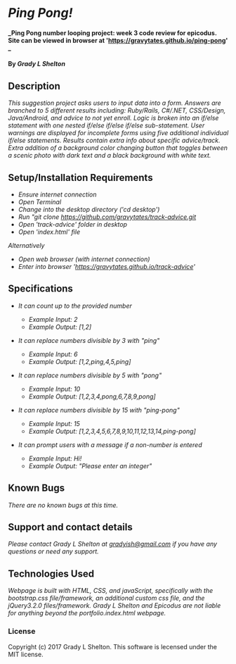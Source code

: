 # _Ping Pong!_

#### _Ping Pong number looping project: week 3 code review for epicodus. Site can be viewed in browser at 'https://gravytates.github.io/ping-pong' _

#### By _Grady L Shelton_

## Description

_This suggestion project asks users to input data into a form. Answers are branched to 5 different results including: Ruby/Rails, C#/.NET, CSS/Design, Java/Android, and advice to not yet enroll. Logic is broken into an if/else statement with one nested if/else if/else if/else sub-statement. User warnings are displayed for incomplete forms using five additional individual if/else statements. Results contain extra info about specific advice/track. Extra addition of a background color changing button that toggles between a scenic photo with dark text and a black background with white text._

## Setup/Installation Requirements

* _Ensure internet connection_
* _Open Terminal_
* _Change into the desktop directory ('cd desktop')_
* _Run "git clone  https://github.com/gravytates/track-advice.git_
* _Open 'track-advice' folder in desktop_
* _Open 'index.html' file_

_Alternatively_

* _Open web browser (with internet connection)_
* _Enter into browser 'https://gravytates.github.io/track-advice'_

## Specifications

* _It can count up to the provided number_
  * _Example Input: 2_
  * _Example Output: [1,2]_

* _It can replace numbers divisible by 3 with "ping"_
  * _Example Input: 6_
  * _Example Output: [1,2,ping,4,5,ping]_

* _It can replace numbers divisible by 5 with "pong"_
  * _Example Input: 10_
  * _Example Output: [1,2,3,4,pong,6,7,8,9,pong]_

* _It can replace numbers divisible by 15 with "ping-pong"_
  * _Example Input: 15_
  * _Example Output: [1,2,3,4,5,6,7,8,9,10,11,12,13,14,ping-pong]_

* _It can prompt users with a message if a non-number is entered_
  * _Example Input: Hi!_
  * _Example Output: "Please enter an integer"_


## Known Bugs

_There are no known bugs at this time._

## Support and contact details

_Please contact Grady L Shelton at gradyish@gmail.com if you have any questions or need any support._

## Technologies Used

_Webpage is built with HTML, CSS, and javaScript, specifically with the bootstrap.css file/framework, an additional custom css file, and the jQuery3.2.0 files/framework. Grady L Shelton and Epicodus are not liable for anything beyond the portfolio.index.html webpage._

### License

Copyright (c) 2017 Grady L Shelton. This software is lecensed under the MIT license.
